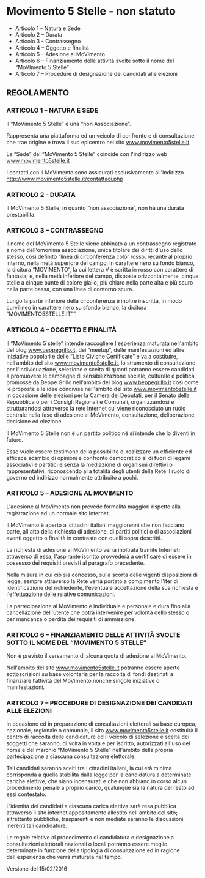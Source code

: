# Movimento 5 Stelle - non statuto

- Articolo 1 – Natura e Sede
- Articolo 2 – Durata
- Articolo 3 - Contrassegno
- Articolo 4 – Oggetto e finalità
- Articolo 5 – Adesione al MoVimento
- Articolo 6 – Finanziamento delle attività svolte sotto il nome del “MoVImento 5 Stelle”
- Articolo 7 – Procedure di designazione dei candidati alle elezioni

## REGOLAMENTO

### ARTICOLO 1 – NATURA E SEDE

Il “MoVimento 5 Stelle” è una “non Associazione”.

Rappresenta una piattaforma ed un veicolo di confronto e di consultazione che trae origine e trova il suo epicentro nel sito www.movimento5stelle.it

La “Sede” del “MoVimento 5 Stelle” coincide con l'indirizzo web www.movimento5stelle.it

I contatti con il MoVimento sono assicurati esclusivamente all'indirizzo http://www.movimento5stelle.it/contattaci.php

### ARTICOLO 2 - DURATA

Il MoVimento 5 Stelle, in quanto “non associazione”, non ha una durata prestabilita.

### ARTICOLO 3 – CONTRASSEGNO

Il nome del MoVimento 5 Stelle viene abbinato a un contrassegno registrato a nome dell'omonima associazione, unica titolare dei diritti d'uso dello stesso, così definito “linea di circonferenza color rosso, recante al proprio interno, nella metà superiore del campo, in carattere nero su fondo bianco, la dicitura “MOVIMENTO”, la cui lettera V è scritta in rosso con carattere di fantasia; e, nella metà inferiore del campo, disposte orizzontalmente, cinque stelle a cinque punte di colore giallo, più chiaro nella parte alta e più scuro nella parte bassa, con una linea di contorno scura.

Lungo la parte inferiore della circonferenza è inoltre inscritta, in modo curvilineo in carattere nero su sfondo bianco, la dicitura “MOVIMENTO5STELLE.IT””.

### ARTICOLO 4 – OGGETTO E FINALITÀ

Il “MoVimento 5 stelle” intende raccogliere l'esperienza maturata nell'ambito del blog www.beppegrillo.it, dei “meetup”, delle manifestazioni ed altre iniziative popolari e delle “Liste Civiche Certificate” e va a costituire, nell’ambito del sito www.movimento5stelle.it, lo strumento di consultazione per l'individuazione, selezione e scelta di quanti potranno essere candidati a promuovere le campagne di sensibilizzazione sociale, culturale e politica promosse da Beppe Grillo nell'ambito del blog www.beppegrillo.it così come le proposte e le idee condivise nell'ambito del sito www.movimento5stelle.it in occasione delle elezioni per la Camera dei Deputati, per il Senato della Repubblica o per i Consigli Regionali e Comunali, organizzandosi e strutturandosi attraverso la rete Internet cui viene riconosciuto un ruolo centrale nella fase di adesione al MoVimento, consultazione, deliberazione, decisione ed elezione.

Il MoVimento 5 Stelle non è un partito politico né si intende che lo diventi in futuro.

Esso vuole essere testimone della possibilità di realizzare un efficiente ed efficace scambio di opinioni e confronto democratico al di fuori di legami associativi e partitici e senza la mediazione di organismi direttivi o rappresentativi, riconoscendo alla totalità degli utenti della Rete il ruolo di governo ed indirizzo normalmente attribuito a pochi.

### ARTICOLO 5 – ADESIONE AL MOVIMENTO

L'adesione al MoVimento non prevede formalità maggiori rispetto alla registrazione ad un normale sito Internet.

Il MoVimento è aperto ai cittadini italiani maggiorenni che non facciano parte, all'atto della richiesta di adesione, di partiti politici o di associazioni aventi oggetto o finalità in contrasto con quelli sopra descritti.

La richiesta di adesione al MoVimento verrà inoltrata tramite Internet; attraverso di essa, l'aspirante iscritto provvederà a certificare di essere in possesso dei requisiti previsti al paragrafo precedente.

Nella misura in cui ciò sia concesso, sulla scorta delle vigenti disposizioni di legge, sempre attraverso la Rete verrà portato a compimento l'iter di identificazione del richiedente, l'eventuale accettazione della sua richiesta e l'effettuazione delle relative comunicazioni.

La partecipazione al MoVimento è individuale e personale e dura fino alla cancellazione dell'utente che potrà intervenire per volontà dello stesso o per mancanza o perdita dei requisiti di ammissione.

### ARTICOLO 6 – FINANZIAMENTO DELLE ATTIVITÀ SVOLTE SOTTO IL NOME DEL “MOVIMENTO 5 STELLE”

Non è previsto il versamento di alcuna quota di adesione al MoVimento.

Nell'ambito del sito www.movimento5stelle.it potranno essere aperte sottoscrizioni su base volontaria per la raccolta di fondi destinati a finanziare l’attività del MoVimento nonché singole iniziative o manifestazioni.

### ARTICOLO 7 – PROCEDURE DI DESIGNAZIONE DEI CANDIDATI ALLE ELEZIONI

In occasione ed in preparazione di consultazioni elettorali su base europea, nazionale, regionale o comunale, il sito www.movimento5stelle.it costituirà il centro di raccolta delle candidature ed il veicolo di selezione e scelta dei soggetti che saranno, di volta in volta e per iscritto, autorizzati all'uso del nome e del marchio “MoVimento 5 Stelle” nell'ambito della propria partecipazione a ciascuna consultazione elettorale.

Tali candidati saranno scelti tra i cittadini italiani, la cui età minima corrisponda a quella stabilita dalla legge per la candidatura a determinate cariche elettive, che siano incensurati e che non abbiano in corso alcun procedimento penale a proprio carico, qualunque sia la natura del reato ad essi contestato.

L'identità dei candidati a ciascuna carica elettiva sarà resa pubblica attraverso il sito internet appositamente allestito nell'ambito del sito; altrettanto pubbliche, trasparenti e non mediate saranno le discussioni inerenti tali candidature.

Le regole relative al procedimento di candidatura e designazione a consultazioni elettorali nazionali o locali potranno essere meglio determinate in funzione della tipologia di consultazione ed in ragione dell'esperienza che verrà maturata nel tempo.

Versione del 15/02/2016

